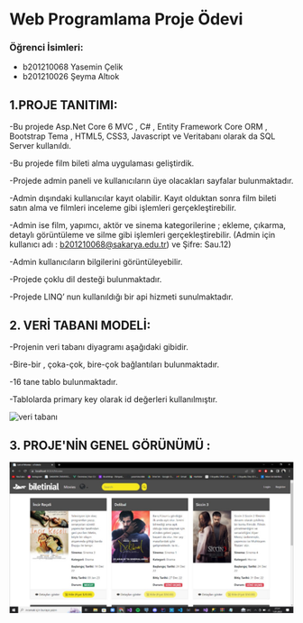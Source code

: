 # Web Programlama Proje Ödevi

 ### Öğrenci İsimleri:
 
- b201210068 Yasemin Çelik
- b201210026 Şeyma Altıok
## 1.PROJE TANITIMI:
 
-Bu projede Asp.Net Core 6 MVC , C# , Entity Framework Core ORM , Bootstrap
Tema , HTML5, CSS3, Javascript ve Veritabanı olarak da SQL Server kullanıldı.

-Bu projede film bileti alma uygulaması geliştirdik.

-Projede admin paneli ve kullanıcıların üye olacakları sayfalar bulunmaktadır.

-Admin dışındaki kullanıcılar kayıt olabilir. Kayıt olduktan sonra film bileti satın
alma ve filmleri inceleme gibi işlemleri gerçekleştirebilir.

-Admin ise film, yapımcı, aktör ve sinema kategorilerine ; ekleme, çıkarma, detaylı
görüntüleme ve silme gibi işlemleri gerçekleştirebilir. (Admin için kullanıcı adı :
b201210068@sakarya.edu.tr) ve Şifre: Sau.12)

-Admin kullanıcıların bilgilerini görüntüleyebilir.

-Projede çoklu dil desteği bulunmaktadır.

-Projede LINQ’ nun kullanıldığı bir api hizmeti sunulmaktadır.


## 2. VERİ TABANI MODELİ:

-Projenin veri tabanı diyagramı aşağıdaki gibidir.

-Bire-bir , çoka-çok, bire-çok bağlantıları bulunmaktadır.

-16 tane tablo bulunmaktadır.

-Tablolarda primary key olarak id değerleri kullanılmıştır.

![veri tabanı](./img/veriTabanı.png)

## 3. PROJE'NİN GENEL GÖRÜNÜMÜ :

![veri tabanı](./img/genelGörünüm.jpg)


